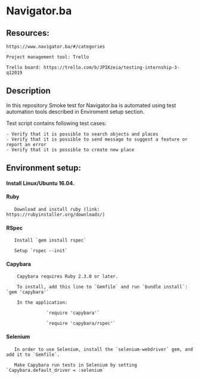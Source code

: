 # Navigator.ba
## Resources:

    https://www.navigator.ba/#/categories

    Project management tool: Trello

    Trello board: https://trello.com/b/JPIKzeia/testing-internship-3-q12019
    
## Description

In this repository Smoke test for Navigator.ba is automated using test automation tools described in Enviroment setup section.

Test script contains following test cases: 

    - Verify that it is possible to search objects and places
    - Verify that it is possible to send message to suggest a feature or report an error
    - Verify that it is possible to create new place







## Environment setup: 

#### Install Linux/Ubuntu 16.04.

#### Ruby  
          
       Download and install ruby (link: https://rubyinstaller.org/downloads/)

#### RSpec

       Install `gem install rspec`

       Setup `rspec --init`

#### Capybara 
            
        Capybara requires Ruby 2.3.0 or later. 

        To install, add this line to `Gemfile` and run `bundle install`:  `gem 'capybara'`

        In the application:

                   `require 'capybara'`
                   
                   `require 'capybara/rspec'`


#### Selenium
     
       In order to use Selenium, install the `selenium-webdriver` gem, and add it to `Gemfile`.
       
       Make Capybara run tests in Selenium by setting `Capybara.default_driver = :selenium`
       
              
          

